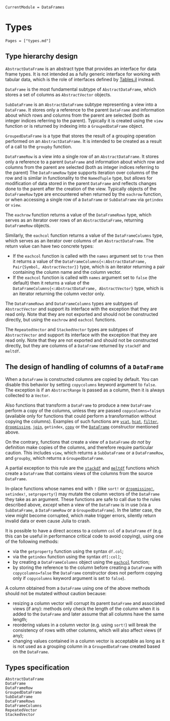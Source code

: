 
```@meta
CurrentModule = DataFrames
```

# Types

```@index
Pages = ["types.md"]
```

## Type hierarchy design

`AbstractDataFrame` is an abstract type that provides an interface for data frame types.
It is not intended as a fully generic interface for working with tabular data, which is the role of
interfaces defined by [Tables.jl](https://github.com/JuliaData/Tables.jl/) instead.

`DataFrame` is the most fundamental subtype of `AbstractDataFrame`, which stores a set of columns
as `AbstractVector` objects.

`SubDataFrame` is an `AbstractDataFrame` subtype representing a view into a `DataFrame`.
It stores only a reference to the parent `DataFrame` and information about which rows and columns
from the parent are selected (both as integer indices referring to the parent).
Typically it is created using the `view` function or is returned by indexing into a `GroupedDataFrame` object.

`GroupedDataFrame` is a type that stores the result of a  grouping operation performed on an `AbstractDataFrame`.
It is intended to be created as a result of a call to the `groupby` function.

`DataFrameRow` is a view into a single row of an `AbstractDataFrame`. It stores only a reference
to a parent `DataFrame` and information about which row and columns from the parent are selected
(both as integer indices referring to the parent)
The `DataFrameRow` type supports iteration over columns of the row and is similar in functionality to
the `NamedTuple` type, but allows for modification of data stored in the parent `DataFrame`
and reflects changes done to the parent after the creation of the view.
Typically objects of the `DataFrameRow` type are encountered when returned by the `eachrow` function,
or when accessing a single row of a `DataFrame` or `SubDataFrame` via `getindex` or `view`.

The `eachrow` function returns a value of the `DataFrameRows` type, which
serves as an iterator over rows of an `AbstractDataFrame`, returning `DataFrameRow` objects.

Similarly, the `eachcol` function returns a value of the `DataFrameColumns` type, which
serves as an iterator over columns of an `AbstractDataFrame`.
The return value can have two concrete types:

* If the `eachcol` function is called with the `names` argument set to `true` then it returns a value of the
  `DataFrameColumns{<:AbstractDataFrame, Pair{Symbol, AbstractVector}}` type, which is an
  iterator returning a pair containing the column name and the column vector.
* If the `eachcol` function is called with `names` argument set to `false` (the default) then it returns a value of the
  `DataFrameColumns{<:AbstractDataFrame, AbstractVector}` type, which is an
  iterator returning the column vector only.

The `DataFrameRows` and `DataFrameColumns` types are subtypes of `AbstractVector` and support its interface
with the exception that they are read only. Note that they are not exported and should not be constructed directly,
but using the `eachrow` and `eachcol` functions.

The `RepeatedVector` and `StackedVector` types are subtypes of `AbstractVector` and support its interface
with the exception that they are read only. Note that they are not exported and should not be constructed directly,
but they are columns of a `DataFrame` returned by `stackdf` and `meltdf`.

## The design of handling of columns of a `DataFrame`

When a `DataFrame` is constructed columns are copied by default. You can disable
this behavior by setting `copycolumns` keyword argument to `false`. The exception is
if an `AbstractRange` is passed as a column, then it is always collected to a `Vector`.

Also functions that transform a `DataFrame` to produce a new `DataFrame` perform a copy of the columns,
unless they are passed `copycolumns=false` (available only for functions
that could perform a transformation without copying the columns). Examples of such functions are [`vcat`](@ref),
[`hcat`](@ref), [`filter`](@ref), [`dropmissing`](@ref), [`join`](@ref), `getindex`,
[`copy`](@ref) or the [`DataFrame`](@ref) constructor mentioned above.

On the contrary, functions that create a view of a `DataFrame` *do not* by definition make copies of
the columns, and therefore require particular caution. This includes `view`, which returns
a `SubDataFrame` or a `DataFrameRow`, and `groupby`, which returns a `GroupedDataFrame`.

A partial exception to this rule are the [`stackdf`](@ref) and [`meltdf`](@ref) functions which
create a `DataFrame` that contains views of the columns from the source `DataFrame`.

In-place functions whose names end with `!` (like `sort!` or [`dropmissing!`](@ref),
`setindex!`, `setproperty!`) may mutate the column vectors of the `DataFrame` they take
as an argument. These functions are safe to call due to the rules described above,
*except* when a view of the `DataFrame` is in use (via a `SubDataFrame`, a `DataFrameRow`
or a `GroupedDataFrame`). In the latter case, the view might become corrupted,
which make trigger errors, silently return invalid data or even cause Julia to crash.

It is possible to have a direct access to a column `col` of a `DataFrame` `df`
(e.g. this can be useful in performance critical code to avoid copying),
using one of the following methods:

* via the `getproperty` function using the syntax `df.col`;
* via the `getindex` function using the syntax `df[:col]`;
* by creating a `DataFrameColumns` object using the [`eachcol`](@ref) function;
* by storing the reference to the column before creating a `DataFrame` with `copycolumns=false`
  the `DataFrame` constructor does not perform copying only if `copycolumns` keyword argument is set to `false`).

A column obtained from a `DataFrame` using one of the above methods should not be mutated
without caution because:

* resizing a column vector will corrupt its parent `DataFrame` and associated views (if any):
  methods only check the length of the column when it is added
  to the `DataFrame` and later assume that all columns have the same length;
* reordering values in a column vector (e.g. using `sort!`) will break the consistency of rows
  with other columns, which will also affect views (if any);
* changing values contained in a column vector is acceptable as long as it is not used as
  a grouping column in a `GroupedDataFrame` created based on the `DataFrame`.

## Types specification

```@docs
AbstractDataFrame
DataFrame
DataFrameRow
GroupedDataFrame
SubDataFrame
DataFrameRows
DataFrameColumns
RepeatedVector
StackedVector
```
